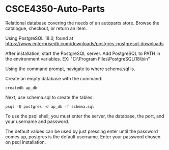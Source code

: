 # CSCE4350-Auto-Parts
Relational database covering the needs of an autoparts store. Browse the catalogue, checkout, or return an item. 

Using PostgreSQL 18.0, found at https://www.enterprisedb.com/downloads/postgres-postgresql-downloads

After installation, start the PostgreSQL server.
Add PostgreSQL to PATH in the environment variables. EX: "C:\Program Files\PostgreSQL\18\bin"

Using the command prompt, navigate to where schema.sql is. 

Create an empty database with the command:

    createdb ap_db

Next, use schema.sql to create the tables: 

    psql -U postgres -d ap_db -f schema.sql

To use the psql shell, you must enter the server, the database, the port, and your username and password. 

The default values can be used by just pressing enter until the password comes up, postgres is the default username. Enter your password chosen on psql installation.
